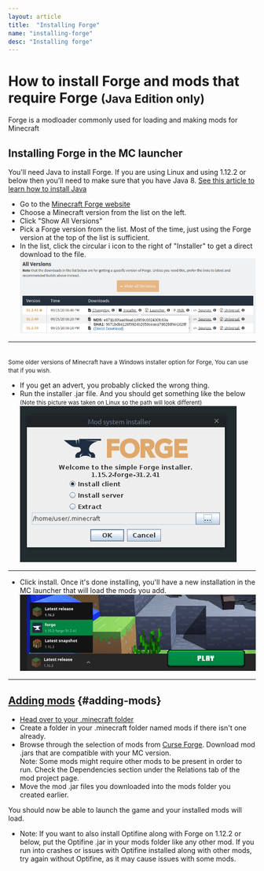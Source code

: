 ```yaml
---
layout: article
title:  "Installing Forge"
name: "installing-forge"
desc: "Installing forge"
---
```


# How to install Forge and mods that require Forge <small>(Java Edition only)</small>

Forge is a modloader commonly used for loading and making mods for Minecraft


## Installing Forge in the MC launcher
You'll need Java to install Forge. If you are using Linux and using 1.12.2 or below then you'll need to make sure that you have Java 8. [See this article to learn how to install Java](/help/installing-java)

* Go to the [Minecraft Forge website](https://files.minecraftforge.net/)
* Choose a Minecraft version from the list on the left.
* Click "Show All Versions"
* Pick a Forge version from the list. Most of the time, just using the Forge version at the top of the list is sufficient.
* In the list, click the circular i icon to the right of "Installer" to get a direct download to the file.
![forge-allversions](/static/images/help/installing-forge/forge-all-versions.png)

---

<br><small>Some older versions of Minecraft have a Windows installer option for Forge, You can use that if you wish.</small>

* If you get an advert, you probably clicked the wrong thing.
* Run the installer .jar file. And you should get something like the below
<small>(Note this picture was taken on Linux so the path will look different)</small>
![forge-installer](/static/images/help/installing-forge/forge-installer.png)

---

* Click install. Once it's done installing, you'll have a new installation in the MC launcher that will load the mods you add.
![forge-installed](/static/images/help/installing-forge/forge-installed.png)

---

<!-- (If you really enjoy the things the Forge team does, consider supporting them on Patreon to help bring the Forge site another step closer to being advertisement-free: https://www.patreon.com/LexManos) -->

## [Adding mods](#adding-mods) {#adding-mods}
* [Head over to your .minecraft folder](/help/finding-minecraft-data-folder/)
* Create a folder in your .minecraft folder named mods if there isn't one already.
* Browse through the selection of mods from [Curse Forge](https://curseforge.com/minecraft/mc-mods). Download mod .jars that are compatible with your MC version.
<br>  Note: Some mods might require other mods to be present in order to run. Check the Dependencies section under the Relations tab of the mod project page.
* Move the mod .jar files you downloaded into the mods folder you created earlier.

You should now be able to launch the game and your installed mods will load.

* Note: If you want to also install Optifine along with Forge on 1.12.2 or below, put the Optifine .jar in your mods folder like any other mod. If you run into crashes or issues with Optifine installed along with other mods, try again without Optifine, as it may cause issues with some mods.
